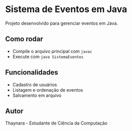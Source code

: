 # Sistema de Eventos em Java

Projeto desenvolvido para gerenciar eventos em Java.

## Como rodar
- Compile o arquivo principal com `javac`
- Execute com `java SistemaEventos`

## Funcionalidades
- Cadastro de usuários
- Listagem e ordenação de eventos
- Salvamento em arquivo

## Autor
Thaynara - Estudante de Ciência da Computação
